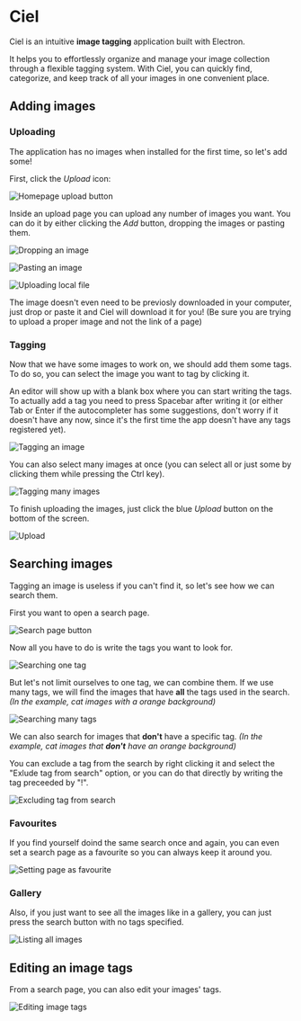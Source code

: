# Ciel
Ciel is an intuitive **image tagging** application built with Electron.

It helps you to effortlessly organize and manage your image collection through a flexible tagging system. With Ciel, you can quickly find, categorize, and keep track of all your images in one convenient place.
## Adding images
### Uploading
The application has no images when installed for the first time, so let's add some!

First, click the *Upload* icon:

![Homepage upload button](https://i.imgur.com/ms9kpOo.png)

Inside an upload page you can upload any number of images you want. You can do it by either clicking the *Add* button, dropping the images or pasting them.

![Dropping an image](resources/help/drop.gif)

![Pasting an image](resources/help/paste.gif)

![Uploading local file](resources/help/file-open.gif)

The image doesn't even need to be previosly downloaded in your computer, just drop or paste it and Ciel will download it for you! (Be sure you are trying to upload a proper image and not the link of a page)

### Tagging
Now that we have some images to work on, we should add them some tags. To do so, you can select the image you want to tag by clicking it. 

An editor will show up with a blank box where you can start writing the tags. To actually add a tag you need to press Spacebar after writing it (or either Tab or Enter if the autocompleter has some suggestions, don't worry if it doesn't have any now, since it's the first time the app doesn't have any tags registered yet).

![Tagging an image](resources/help/tagging-single.gif)

You can also select many images at once (you can select all or just some by clicking them while pressing the Ctrl key).

![Tagging many images](resources/help/tagging-many.gif)

To finish uploading the images, just click the blue *Upload* button on the bottom of the screen.

![Upload](resources/help/uploading.gif)

## Searching images
Tagging an image is useless if you can't find it, so let's see how we can search them. 

First you want to open a search page.

![Search page button](resources/help/homepage-search.png)

Now all you have to do is write the tags you want to look for.

![Searching one tag](resources/help/search.gif)

But let's not limit ourselves to one tag, we can combine them. If we use many tags, we will find the images that have **all** the tags used in the search. *(In the example, cat images with a orange background)*

![Searching many tags](resources/help/search-many.gif)

We can also search for images that **don't** have a specific tag. *(In the example, cat images that **don't** have an orange background)*

You can exclude a tag from the search by right clicking it and select the "Exlude tag from search" option, or you can do that directly by writing the tag preceeded by "!". 

![Excluding tag from search](resources/help/search-excluded.gif)

### Favourites
If you find yourself doind the same search once and again, you can even set a search page as a favourite so you can always keep it around you.

![Setting page as favourite](resources/help/favourite.gif)

### Gallery
Also, if you just want to see all the images like in a gallery, you can just press the search button with no tags specified.

![Listing all images](resources/help/search-all.gif)

## Editing an image tags
From a search page, you can also edit your images' tags.

![Editing image tags](resources/help/edit.gif)


